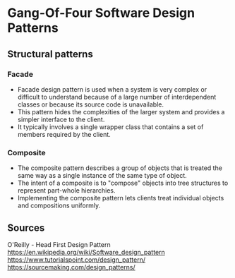 # Gang-Of-Four Software Design Patterns

## Structural patterns

### Facade
- Facade design pattern is used when a system is very complex or difficult to understand because of a large number of interdependent classes or because its source code is unavailable.
- This pattern hides the complexities of the larger system and provides a simpler interface to the client.
- It typically involves a single wrapper class that contains a set of members required by the client.

### Composite
- The composite pattern describes a group of objects that is treated the same way as a single instance of the same type of object. 
- The intent of a composite is to "compose" objects into tree structures to represent part-whole hierarchies. 
- Implementing the composite pattern lets clients treat individual objects and compositions uniformly.


## Sources
O'Reilly - Head First Design Pattern
https://en.wikipedia.org/wiki/Software_design_pattern
https://www.tutorialspoint.com/design_pattern/
https://sourcemaking.com/design_patterns/
